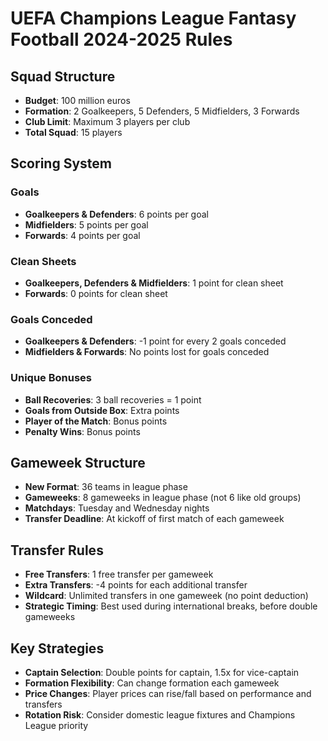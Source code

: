 # UEFA Champions League Fantasy Football 2024-2025 Rules

## Squad Structure
- **Budget**: 100 million euros
- **Formation**: 2 Goalkeepers, 5 Defenders, 5 Midfielders, 3 Forwards
- **Club Limit**: Maximum 3 players per club
- **Total Squad**: 15 players

## Scoring System

### Goals
- **Goalkeepers & Defenders**: 6 points per goal
- **Midfielders**: 5 points per goal  
- **Forwards**: 4 points per goal

### Clean Sheets
- **Goalkeepers, Defenders & Midfielders**: 1 point for clean sheet
- **Forwards**: 0 points for clean sheet

### Goals Conceded
- **Goalkeepers & Defenders**: -1 point for every 2 goals conceded
- **Midfielders & Forwards**: No points lost for goals conceded

### Unique Bonuses
- **Ball Recoveries**: 3 ball recoveries = 1 point
- **Goals from Outside Box**: Extra points
- **Player of the Match**: Bonus points
- **Penalty Wins**: Bonus points

## Gameweek Structure
- **New Format**: 36 teams in league phase
- **Gameweeks**: 8 gameweeks in league phase (not 6 like old groups)
- **Matchdays**: Tuesday and Wednesday nights
- **Transfer Deadline**: At kickoff of first match of each gameweek

## Transfer Rules
- **Free Transfers**: 1 free transfer per gameweek
- **Extra Transfers**: -4 points for each additional transfer
- **Wildcard**: Unlimited transfers in one gameweek (no point deduction)
- **Strategic Timing**: Best used during international breaks, before double gameweeks

## Key Strategies
- **Captain Selection**: Double points for captain, 1.5x for vice-captain
- **Formation Flexibility**: Can change formation each gameweek
- **Price Changes**: Player prices can rise/fall based on performance and transfers
- **Rotation Risk**: Consider domestic league fixtures and Champions League priority
